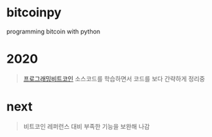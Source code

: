# bitcoinpy
programming bitcoin with python


# 2020
> [프로그래밍비트코인](https://github.com/jimmysong/programmingbitcoin) 소스코드를 학습하면서 코드를 보다 간략하게 정리중


# next
> 비트코인 레퍼런스 대비 부족한 기능을 보완해 나감




